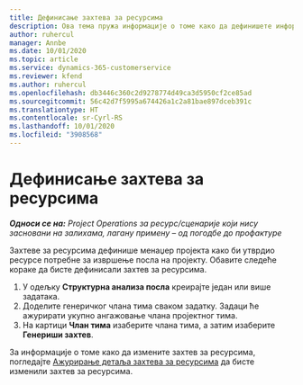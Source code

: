 ```yaml
---
title: Дефинисање захтева за ресурсима
description: Ова тема пружа информације о томе како да дефинишете информације захтева за ресурсима.
author: ruhercul
manager: Annbe
ms.date: 10/01/2020
ms.topic: article
ms.service: dynamics-365-customerservice
ms.reviewer: kfend
ms.author: ruhercul
ms.openlocfilehash: db3446c360c2d9278774d49ca3d5950cf2ce85ad
ms.sourcegitcommit: 56c42d7f5995a674426a1c2a81bae897dceb391c
ms.translationtype: HT
ms.contentlocale: sr-Cyrl-RS
ms.lasthandoff: 10/01/2020
ms.locfileid: "3908568"
---
```

# <a name="define-resource-requirements"></a>Дефинисање захтева за ресурсима

_**Односи се на:** Project Operations за ресурс/сценарије који нису засновани на залихама, лагану примену – од погодбе до профактуре_

Захтеве за ресурсима дефинише менаџер пројекта како би утврдио ресурсе потребне за извршење посла на пројекту. Обавите следеће кораке да бисте дефинисали захтев за ресурсима.

1.  У одељку **Структурна анализа посла** креирајте један или више задатака.
2.  Доделите генеричког члана тима сваком задатку. Задаци ће ажурирати укупно ангажовање члана пројектног тима.
3.  На картици **Члан тима** изаберите члана тима, а затим изаберите **Генериши захтев**.

За информације о томе како да измените захтев за ресурсима, погледајте [Ажурирање детаља захтева за ресурсима](define-resource-requirements.md) да бисте изменили захтев за ресурсима.